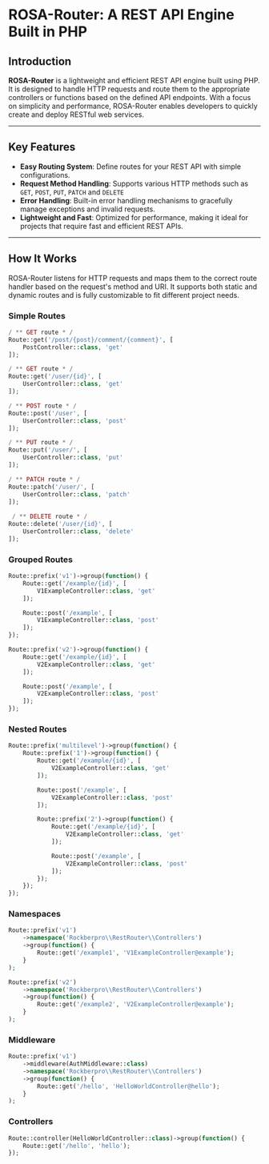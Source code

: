 # ROSA-Router: A REST API Engine Built in PHP

## Introduction
**ROSA-Router** is a lightweight and efficient REST API engine built using PHP. It is designed to handle HTTP requests and route them to the appropriate controllers or functions based on the defined API endpoints. With a focus on simplicity and performance, ROSA-Router enables developers to quickly create and deploy RESTful web services.

---

## Key Features

- **Easy Routing System**: Define routes for your REST API with simple configurations.
- **Request Method Handling**: Supports various HTTP methods such as `GET`, `POST`, `PUT`, `PATCH` and `DELETE`
- **Error Handling**: Built-in error handling mechanisms to gracefully manage exceptions and invalid requests.
- **Lightweight and Fast**: Optimized for performance, making it ideal for projects that require fast and efficient REST APIs.

---

## How It Works

ROSA-Router listens for HTTP requests and maps them to the correct route handler based on the request's method and URI. It supports both static and dynamic routes and is fully customizable to fit different project needs.

### Simple Routes

```php
/ ** GET route * /
Route::get('/post/{post}/comment/{comment}', [
	PostController::class, 'get'
]);

/ ** GET route * /
Route::get('/user/{id}', [
	UserController::class, 'get'
]);

/ ** POST route * /
Route::post('/user', [
	UserController::class, 'post'
]);

/ ** PUT route * /
Route::put('/user/', [
	UserController::class, 'put'
]); 

/ ** PATCH route * /
Route::patch('/user/', [
	UserController::class, 'patch'
]);
 
 / ** DELETE route * /
Route::delete('/user/{id}', [
	UserController::class, 'delete'
]); 
```

### Grouped Routes

```php
Route::prefix('v1')->group(function() {
    Route::get('/example/{id}', [
        V1ExampleController::class, 'get'
    ]);

    Route::post('/example', [
        V1ExampleController::class, 'post'
    ]);
});

Route::prefix('v2')->group(function() {
    Route::get('/example/{id}', [
        V2ExampleController::class, 'get'
    ]);

    Route::post('/example', [
        V2ExampleController::class, 'post'
    ]);
});
```

### Nested Routes

```php
Route::prefix('multilevel')->group(function() {
    Route::prefix('1')->group(function() {
        Route::get('/example/{id}', [
            V2ExampleController::class, 'get'
        ]);

        Route::post('/example', [
            V2ExampleController::class, 'post'
        ]);

        Route::prefix('2')->group(function() {
            Route::get('/example/{id}', [
                V2ExampleController::class, 'get'
            ]);

            Route::post('/example', [
                V2ExampleController::class, 'post'
            ]);
        });
    });
});
```

### Namespaces

```php
Route::prefix('v1')
    ->namespace('Rockberpro\\RestRouter\\Controllers')
    ->group(function() {
        Route::get('/example1', 'V1ExampleController@example');
    }
);

Route::prefix('v2')
    ->namespace('Rockberpro\\RestRouter\\Controllers')
    ->group(function() {
        Route::get('/example2', 'V2ExampleController@example');
    }
);
```

### Middleware

```php
Route::prefix('v1')
    ->middleware(AuthMiddleware::class)
    ->namespace('Rockberpro\\RestRouter\\Controllers')
    ->group(function() {
        Route::get('/hello', 'HelloWorldController@hello');
    }
);
```

### Controllers

```php
Route::controller(HelloWorldController::class)->group(function() {
    Route::get('/hello', 'hello');
});
```